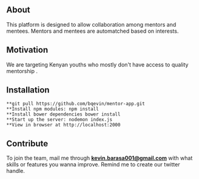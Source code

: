 ## About

This platform is designed to allow collaboration among mentors and mentees. Mentors and mentees are automatched based on interests.


## Motivation

We are targeting Kenyan youths who mostly don't have access to quality mentorship .

## Installation

	**git pull https://github.com/bqevin/mentor-app.git
	**Install npm modules: npm install
	**Install bower dependencies bower install
	**Start up the server: nodemon index.js
	**View in browser at http://localhost:2000




## Contribute

To join the team, mail me through **kevin.barasa001@gmail.com** with what skills or features you wanna improve. Remind me to create our twitter handle.
